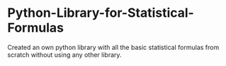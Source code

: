 # Python-Library-for-Statistical-Formulas
 Created an own python library with all the basic statistical formulas from scratch without using any other library.
